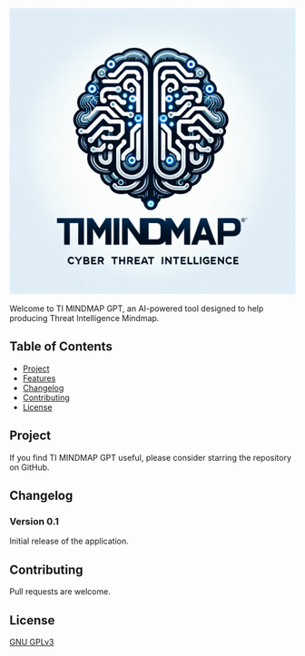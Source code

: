 ![TI MINDMAP GPT](logoTIMINDMAPGPT.png)

Welcome to TI MINDMAP GPT, an AI-powered tool designed to help producing Threat Intelligence Mindmap.

## Table of Contents
- [Project](#project)
- [Features](#features)
- [Changelog](#changelog)
- [Contributing](#contributing)
- [License](#license)

## Project

If you find TI MINDMAP GPT useful, please consider starring the repository on GitHub. 

## Changelog

### Version 0.1

Initial release of the application.

## Contributing

Pull requests are welcome.

## License

[GNU GPLv3](https://choosealicense.com/licenses/gpl-3.0/)